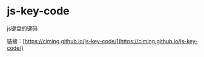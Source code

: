 # js-key-code
js键盘的键码

链接：[https://ciming.github.io/js-key-code/](https://ciming.github.io/js-key-code/)
